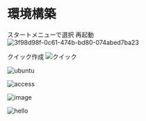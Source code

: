 # 環境構築

スタートメニューで選択
再起動
![3f98d98f-0c61-474b-bd80-074abed7ba23](https://github.com/user-attachments/assets/7ccb1fdc-8839-459f-a801-bd55762dcf6e)

クイック作成
![クイック](https://github.com/user-attachments/assets/5d5d13c8-725d-4219-94b7-9e96ca700f59)


![ubuntu](https://github.com/user-attachments/assets/8e4a4d2e-478b-4558-a9e2-509d0f5a1b12)

![access](https://github.com/user-attachments/assets/85a07e70-62bf-40c1-b3a5-8a32bcf3cf85)


![image](https://github.com/user-attachments/assets/0cb5e629-edc6-4e27-bb2a-8763647c8653)

![hello](https://github.com/user-attachments/assets/b6ec8da8-46c7-4e09-8322-688de97b3d45)
